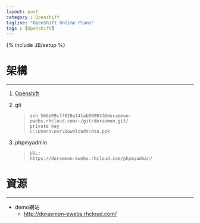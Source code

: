 ```yaml
---
layout: post
category : Openshift
tagline: "OpenShift Online Plans"
tags : [Openshift]
---
```

{% include JB/setup %}

# 架構
-----
1. [Openshift](https://openshift.redhat.com/app/console/applications)

2. git
	>     ssh 566e99c77628e141ab00003f@doraemon-ewebs.rhcloud.com/~/git/doraemon.git/
	>     private key 
    >     C:\Users\usr\Downloads\dsa.ppk

3. phpmyadmin
    >     URL: 
    >     https://doraemon-ewebs.rhcloud.com/phpmyadmin/

# 資源
-----
* demo網站
    * http://doraemon-ewebs.rhcloud.com/